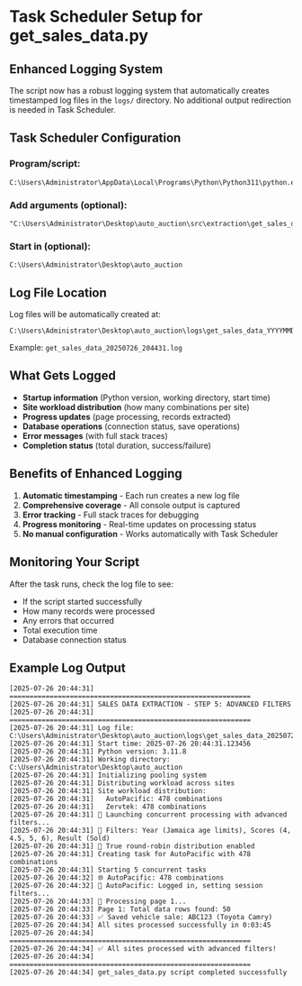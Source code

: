 # Task Scheduler Setup for get_sales_data.py

## Enhanced Logging System

The script now has a robust logging system that automatically creates timestamped log files in the `logs/` directory. No additional output redirection is needed in Task Scheduler.

## Task Scheduler Configuration

### **Program/script:**
```
C:\Users\Administrator\AppData\Local\Programs\Python\Python311\python.exe
```

### **Add arguments (optional):**
```
"C:\Users\Administrator\Desktop\auto_auction\src\extraction\get_sales_data.py"
```

### **Start in (optional):**
```
C:\Users\Administrator\Desktop\auto_auction
```

## Log File Location

Log files will be automatically created at:
```
C:\Users\Administrator\Desktop\auto_auction\logs\get_sales_data_YYYYMMDD_HHMMSS.log
```

Example: `get_sales_data_20250726_204431.log`

## What Gets Logged

- **Startup information** (Python version, working directory, start time)
- **Site workload distribution** (how many combinations per site)
- **Progress updates** (page processing, records extracted)
- **Database operations** (connection status, save operations)
- **Error messages** (with full stack traces)
- **Completion status** (total duration, success/failure)

## Benefits of Enhanced Logging

1. **Automatic timestamping** - Each run creates a new log file
2. **Comprehensive coverage** - All console output is captured
3. **Error tracking** - Full stack traces for debugging
4. **Progress monitoring** - Real-time updates on processing status
5. **No manual configuration** - Works automatically with Task Scheduler

## Monitoring Your Script

After the task runs, check the log file to see:
- If the script started successfully
- How many records were processed
- Any errors that occurred
- Total execution time
- Database connection status

## Example Log Output

```
[2025-07-26 20:44:31] ============================================================
[2025-07-26 20:44:31] SALES DATA EXTRACTION - STEP 5: ADVANCED FILTERS
[2025-07-26 20:44:31] ============================================================
[2025-07-26 20:44:31] Log file: C:\Users\Administrator\Desktop\auto_auction\logs\get_sales_data_20250726_204431.log
[2025-07-26 20:44:31] Start time: 2025-07-26 20:44:31.123456
[2025-07-26 20:44:31] Python version: 3.11.8
[2025-07-26 20:44:31] Working directory: C:\Users\Administrator\Desktop\auto_auction
[2025-07-26 20:44:31] Initializing pooling system
[2025-07-26 20:44:31] Distributing workload across sites
[2025-07-26 20:44:31] Site workload distribution:
[2025-07-26 20:44:31]   AutoPacific: 478 combinations
[2025-07-26 20:44:31]   Zervtek: 478 combinations
[2025-07-26 20:44:31] 🚀 Launching concurrent processing with advanced filters...
[2025-07-26 20:44:31] 📅 Filters: Year (Jamaica age limits), Scores (4, 4.5, 5, 6), Result (Sold)
[2025-07-26 20:44:31] 🔄 True round-robin distribution enabled
[2025-07-26 20:44:31] Creating task for AutoPacific with 478 combinations
[2025-07-26 20:44:31] Starting 5 concurrent tasks
[2025-07-26 20:44:32] 🌐 AutoPacific: 478 combinations
[2025-07-26 20:44:32] 🔐 AutoPacific: Logged in, setting session filters...
[2025-07-26 20:44:33] 📄 Processing page 1...
[2025-07-26 20:44:33] Page 1: Total data rows found: 50
[2025-07-26 20:44:33] ✅ Saved vehicle sale: ABC123 (Toyota Camry)
[2025-07-26 20:44:34] All sites processed successfully in 0:03:45
[2025-07-26 20:44:34] ============================================================
[2025-07-26 20:44:34] ✅ All sites processed with advanced filters!
[2025-07-26 20:44:34] ============================================================
[2025-07-26 20:44:34] get_sales_data.py script completed successfully
``` 